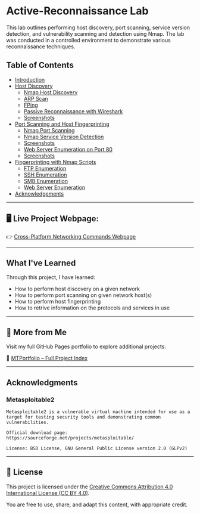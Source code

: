 # Active-Reconnaissance Lab

This lab outlines performing host discovery, port scanning, service version detection, and vulnerability scanning and detection using Nmap. The lab was conducted in a controlled environment to demonstrate various reconnaissance techniques.

## Table of Contents

- [Introduction](#introduction)
- [Host Discovery](#host-discovery)
  - [Nmap Host Discovery](#nmap-host-discovery)
  - [ARP Scan](#arp-scan)
  - [FPing](#fping)
  - [Passive Reconnaissance with Wireshark](#passive-reconnaissance-with-wireshark)
  - [Screenshots](#screenshots-host-discovery)
- [Port Scanning and Host Fingerprinting](#port-scanning-and-host-fingerprinting)
  - [Nmap Port Scanning](#nmap-port-scanning)
  - [Nmap Service Version Detection](#nmap-service-version-detection)
  - [Screenshots](#screenshots-port-scanning)
  - [Web Server Enumeration on Port 80](#web-server-enumeration-on-port-80)
  - [Screenshots](#screenshots-web-server-enumeration)
- [Fingerprinting with Nmap Scripts](#fingerprinting-with-nmap-scripts)
  - [FTP Enumeration](#FTP-Enumeration)
  - [SSH Enumeration](#SSH-Enumeration)
  - [SMB Enumeration](#SMB-Enumeration)
  - [Web Server Enumeration](#Web-Server-Enumeration)
- [Acknowledgements](#Acknowledgements)


---


## 🖥️ **Live Project Webpage:**  
👉 [Cross-Platform Networking Commands Webpage](https://mark-thompson01.github.io/MTPortfolio/Lab%20Projects/Active%20Reconnaissance/)


---


## What I've Learned
Through this project, I have learned:
- How to perform host discovery on a given network
- How to perform port scanning on given network host(s)
- How to perform host fingerprinting
- How to retrive information on the protocols and services in use


---


## 📁 More from Me

Visit my full GitHub Pages portfolio to explore additional projects:

🔗 [MTPortfolio – Full Project Index](https://mark-thompson01.github.io/MTPortfolio/)
 
  
---


## Acknowledgments

### Metasploitable2

    Metasploitable2 is a vulnerable virtual machine intended for use as a target for testing security tools and demonstrating common vulnerabilities. 

    Official download page: https://sourceforge.net/projects/metasploitable/

    License: BSD License, GNU General Public License version 2.0 (GLPv2)



---


## 📜 License

This project is licensed under the 
[Creative Commons Attribution 4.0 International License (CC BY 4.0)](https://creativecommons.org/licenses/by/4.0/).

You are free to use, share, and adapt this content, with appropriate credit.












